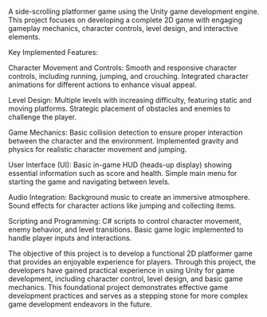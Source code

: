 A side-scrolling platformer game using the Unity game development engine. This project focuses on developing a complete 2D game with engaging gameplay mechanics, character controls, level design, and interactive elements.

Key Implemented Features:

Character Movement and Controls:
Smooth and responsive character controls, including running, jumping, and crouching.
Integrated character animations for different actions to enhance visual appeal.

Level Design:
Multiple levels with increasing difficulty, featuring static and moving platforms.
Strategic placement of obstacles and enemies to challenge the player.

Game Mechanics:
Basic collision detection to ensure proper interaction between the character and the environment.
Implemented gravity and physics for realistic character movement and jumping.

User Interface (UI):
Basic in-game HUD (heads-up display) showing essential information such as score and health.
Simple main menu for starting the game and navigating between levels.

Audio Integration:
Background music to create an immersive atmosphere.
Sound effects for character actions like jumping and collecting items.

Scripting and Programming:
C# scripts to control character movement, enemy behavior, and level transitions.
Basic game logic implemented to handle player inputs and interactions.

The objective of this project is to develop a functional 2D platformer game that provides an enjoyable experience for players. Through this project, the developers have gained practical experience in using Unity for game development, including character control, level design, and basic game mechanics. This foundational project demonstrates effective game development practices and serves as a stepping stone for more complex game development endeavors in the future.







